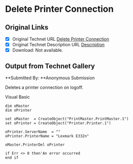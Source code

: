 # Delete Printer Connection

## Original Links

- [x] Original Technet URL [Delete Printer Connection](https://gallery.technet.microsoft.com/efce5116-c83d-4770-af61-0e095e04f3e0)
- [x] Original Technet Description URL [Description](https://gallery.technet.microsoft.com/efce5116-c83d-4770-af61-0e095e04f3e0/description)
- [x] Download: Not available.

## Output from Technet Gallery

**Submitted By: **Anonymous Submission

Deletes a printer connection on logoff.

Visual Basic

```
dim oMaster
dim oPrinter

set oMaster  = CreateObject("PrintMaster.PrintMaster.1")
set oPrinter = CreateObject("Printer.Printer.1")

oPrinter.ServerName  = ""
oPrinter.PrinterName = "Lexmark E332n"

oMaster.PrinterDel oPrinter

if Err <> 0 then'An error occurred
end if
```

